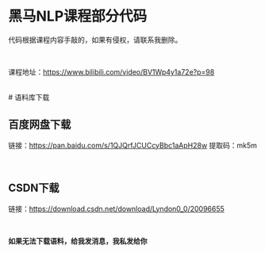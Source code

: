 # 黑马NLP课程部分代码
代码根据课程内容手敲的，如果有侵权，请联系我删除。

<br/>

课程地址：https://www.bilibili.com/video/BV1Wp4y1a72e?p=98

<br/>
# 语料库下载

## 百度网盘下载
链接：https://pan.baidu.com/s/1QJQrfJCUCcyBbc1aApH28w 
提取码：mk5m

<br/>

## CSDN下载
链接：https://download.csdn.net/download/Lyndon0_0/20096655

<br/>

**如果无法下载语料，给我发消息，我私发给你**







